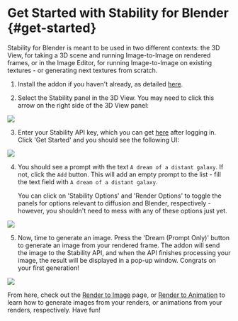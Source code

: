 # Get Started with Stability for Blender {#get-started}

Stability for Blender is meant to be used in two different contexts: the 3D View, for taking a 3D scene and running Image-to-Image on rendered frames, or in the Image Editor, for running Image-to-Image on existing textures - or generating next textures from scratch.

1. Install the addon if you haven't already, as detailed [here](/docs/integrations/blender/install).

2. Select the Stability panel in the 3D View. You may need to click this arrow on the right side of the 3D View panel:

![](/Blender/image_editor_slide_out.jpg)

3. Enter your Stability API key, which you can get [here](/account/keys) after logging in. Click 'Get Started' and you should see the following UI:

![](/Blender/3D_view_default.jpg)

4. You should see a prompt with the text `A dream of a distant galaxy`. If not, click the `Add` button. This will add an empty prompt to the list - fill the text field with `A dream of a distant galaxy`.

   You can click on 'Stability Options' and 'Render Options' to toggle the panels for options relevant to diffusion and Blender, respectively - however, you shouldn't need to mess with any of these options just yet.

![](/Blender/text_to_image_ready.png)

5. Now, time to generate an image. Press the 'Dream (Prompt Only)' button to generate an image from your rendered frame. The addon will send the image to the Stability API, and when the API finishes processing your image, the result will be displayed in a pop-up window. Congrats on your first generation!

![](/Blender/text_to_image_finished.png)

From here, check out the [Render to Image](/docs/integrations/blender/render) page, or [Render to Animation](/docs/integrations/blender/animation) to learn how to generate images from your renders, or animations from your renders, respectively. Have fun!
